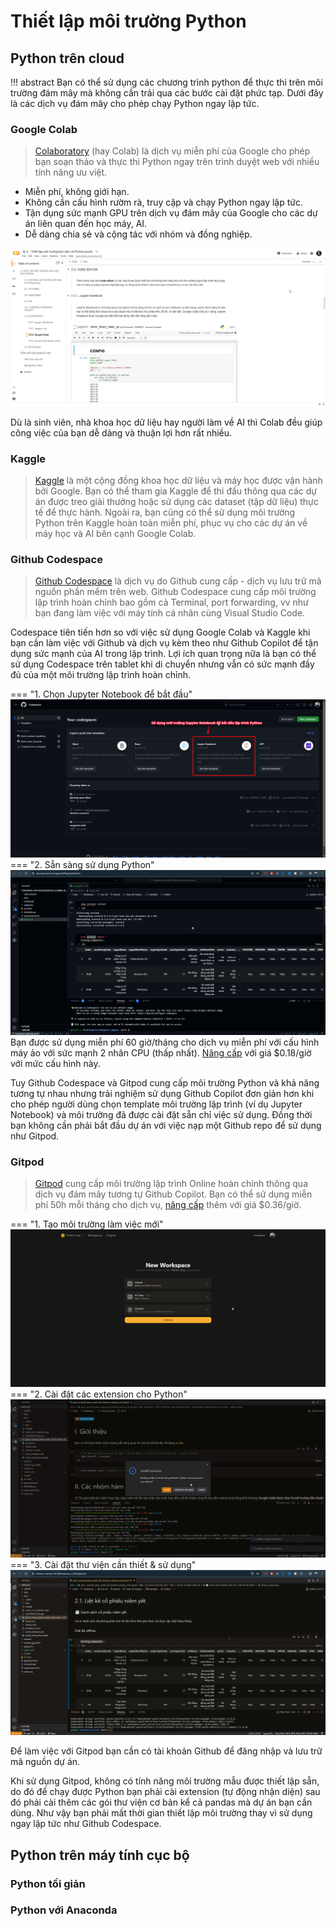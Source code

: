 # Thiết lập môi trường Python

## Python trên cloud

!!! abstract 
	Bạn có thể sử dụng các chương trình python để thực thi trên môi trường đám mây mà không cần trải qua các bước cài đặt phức tạp. Dưới đây là các dịch vụ đám mây cho phép chạy Python ngay lập tức.

### Google Colab

> [Colaboratory](https://colab.research.google.com/) (hay Colab) là dịch vụ miễn phí của Google cho phép bạn soạn thảo và thực thi Python ngay trên trình duyệt web với nhiều tính năng ưu việt.

- Miễn phí, không giới hạn.
- Không cần cấu hình rườm rà, truy cập và chạy Python ngay lập tức.
- Tận dụng sức mạnh GPU trên dịch vụ đám mây của Google cho các dự án liên quan đến học máy, AI.
- Dễ dàng chia sẻ và cộng tác với nhóm và đồng nghiệp.

![](../../assets/images/giao-dien-google-colab-lap-trinh-python.png)

Dù là sinh viên, nhà khoa học dữ liệu hay người làm về AI thì Colab đều giúp công việc của bạn dễ dàng và thuận lợi hơn rất nhiều.

### Kaggle

> [Kaggle](https://www.kaggle.com/) là một cộng đồng khoa học dữ liệu và máy học được vận hành bởi Google. Bạn có thể tham gia Kaggle để thi đấu thông qua các dự án được treo giải thưởng hoặc sử dụng các dataset (tập dữ liệu) thực tế để thực hành. Ngoài ra, bạn cũng có thể sử dụng môi trường Python trên Kaggle hoàn toàn miễn phí, phục vụ cho các dự án về máy học và AI bên cạnh Google Colab.

### Github Codespace

> [Github Codespace](https://github.com/features/codespaces) là dịch vụ do Github cung cấp  - dịch vụ lưu trữ mã nguồn phần mềm trên web. Github Codespace cung cấp môi trường lập trình hoàn chỉnh bao gồm cả Terminal, port forwarding, vv như bạn đang làm việc với máy tính cá nhân cùng Visual Studio Code.  

Codespace tiên tiến hơn so với việc sử dụng Google Colab và Kaggle khi bạn cần làm việc với Github và dịch vụ kèm theo như Github Copilot để tận dụng sức mạnh của AI trong lập trình. Lợi ích quan trọng nữa là bạn có thể sử dụng Codespace trên tablet khi di chuyển nhưng vẫn có sức mạnh đầy đủ của một môi trường lập trình hoàn chỉnh.

=== "1. Chọn Jupyter Notebook để bắt đầu"
	![](../../assets/images/su-dung-jupyter-notebook-tren-github-codespace-lap-trinh-python.png)
=== "2. Sẵn sàng sử dụng Python"
	![](../../assets/images/chay-chuong-trinh-python-tren-github-codespace.png)
Bạn được sử dụng miễn phí 60 giờ/tháng cho dịch vụ miễn phí với cấu hình máy ảo với sức mạnh 2 nhân CPU (thấp nhất). [Nâng cấp](https://github.com/pricing/calculator) với giá $0.18/giờ với mức cấu hình này.

Tuy Github Codespace và Gitpod cung cấp môi trường Python và khả năng tương tự nhau nhưng trải nghiệm sử dụng Github Copilot đơn giản hơn khi cho phép người dùng chọn template môi trường lập trình (ví dụ Jupyter Notebook) và môi trường đã được cài đặt sẵn chỉ việc sử dụng. Đồng thời bạn không cần phải bắt đầu dự án với việc nạp một Github repo để sử dụng như Gitpod.
### Gitpod
> [Gitpod](https://www.gitpod.io/) cung cấp môi trường lập trình Online hoàn chỉnh thông qua dịch vụ đám mây tương tự Github Copilot. Bạn có thể sử dụng miễn phí 50h mỗi tháng cho dịch vụ, [nâng cấp](https://www.gitpod.io/pricing) thêm với giá $0.36/giờ.

=== "1. Tạo môi trường làm việc mới"
	![](../../assets/images/thiet-lap-moi-truong-lam-viec-python-voi-gitpod.png)
=== "2. Cài đặt các extension cho Python"
	![](../../assets/images/cai-dat-extension-python-tren-visual-studio-gitpod.png)
=== "3. Cài đặt thư viện cần thiết & sử dụng"
	![](../../assets/images/chay-python-tren-moi-truong-gitpod.png)

Để làm việc với Gitpod bạn cần có tài khoản Github để đăng nhập và lưu trữ mã nguồn dự án.

Khi sử dụng Gitpod, không có tính năng môi trường mẫu được thiết lập sẵn, do đó để chạy được Python bạn phải cài extension (tự động nhận diện) sau đó phải cài thêm các gói thư viện cơ bản kể cả pandas mà dự án bạn cần dùng. Như vậy bạn phải mất thời gian thiết lập môi trường thay vì sử dụng ngay lập tức như Github Codespace.
## Python trên máy tính cục bộ

### Python tối giản


### Python với Anaconda

